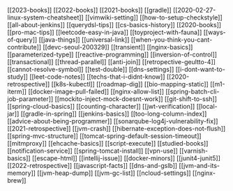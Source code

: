 [[2023-books]]
[[2022-books]]
[[2021-books]]
[[gradle]]
[[2020-02-27-linux-system-cheatsheet]]
[[vimwiki-setting]]
[[how-to-setup-checkstyle]]
[[all-about-jenkins]]
[[querydsl-tips]]
[[cs-basics-history]]
[[2020-books]]
[[pro-mac-tips]]
[[leetcode-easy-in-java]]
[[toyproject-with-fauna]]
[[ways-of-query]]
[[java-things]]
[[universal-link]]
[[when-you-think-you-cant-contribute]]
[[devc-seoul-200329]]
[[transient]]
[[nginx-basics]]
[[parameterized-type]]
[[reactive-programming]]
[[inversion-of-control]]
[[transactional]]
[[thread-parallel]]
[[anti-join]]
[[retropective-geultto-4]]
[[cannot-resolve-symbol]]
[[test-double]]
[[dns-settings]]
[[i-dont-want-to-study]]
[[leet-code-notes]]
[[techs-that-i-didnt-know]]
[[2020-retrospective]]
[[k8s-kubectl]] 
[[roadmap-dig]]
[[bio-mapping-static]]
[[m1-iterm]]
[[docker-image-pull-failed]]
[[nginx-allow-list]]
[[spring-batch-cli-job-parameter]]
[[mockito-inject-mock-doesnt-work]]
[[git-shift-to-ssh]]
[[spring-cloud-basics]]
[[counting-character]]
[[jwt-verification]]
[[local-jar]]
[[gradle-in-spring]]
[[jenkins-basics]]
[[too-long-column-index]]
[[advice-about-being-programmer]]
[[sonarqube-log4j-vulnerability-fix]]
[[2021-retrospective]]
[[jvm-crash]]
[[hibernate-exception-does-not-flush]]
[[spring-mvc-structure]]
[[tomcat-spring-default-session-timeout]]
[[mitmproxy]]
[[ehcache-basics]]
[[script-execute]]
[[studied-books]]
[[notification-service]]
[[spring-tomcat-install]]
[[vpn-use]]
[[varnish-basics]]
[[escape-html]]
[[intellij-issue]]
[[docker-minors]]
[[junit4-junit5]]
[[2022-retrospective]]
[[javascript-facts]]
[[dns-and-gslb]]
[[jvm-and-its-memory]]
[[jvm-heap-dump]]
[[jvm-gc-list]]
[[ncloud-settings]]
[[nginx-brew]]
